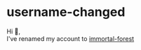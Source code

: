 # username-changed

Hi 👋,
<br>
I've renamed my account to [immortal-forest](https://github.com/immortal-forest)
